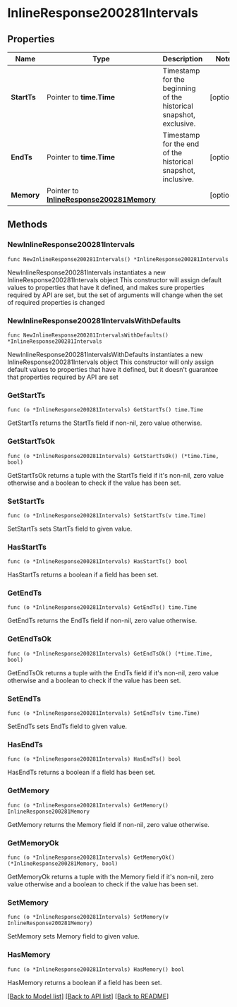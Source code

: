 # InlineResponse200281Intervals

## Properties

Name | Type | Description | Notes
------------ | ------------- | ------------- | -------------
**StartTs** | Pointer to **time.Time** | Timestamp for the beginning of the historical snapshot, exclusive. | [optional] 
**EndTs** | Pointer to **time.Time** | Timestamp for the end of the historical snapshot, inclusive. | [optional] 
**Memory** | Pointer to [**InlineResponse200281Memory**](InlineResponse200281Memory.md) |  | [optional] 

## Methods

### NewInlineResponse200281Intervals

`func NewInlineResponse200281Intervals() *InlineResponse200281Intervals`

NewInlineResponse200281Intervals instantiates a new InlineResponse200281Intervals object
This constructor will assign default values to properties that have it defined,
and makes sure properties required by API are set, but the set of arguments
will change when the set of required properties is changed

### NewInlineResponse200281IntervalsWithDefaults

`func NewInlineResponse200281IntervalsWithDefaults() *InlineResponse200281Intervals`

NewInlineResponse200281IntervalsWithDefaults instantiates a new InlineResponse200281Intervals object
This constructor will only assign default values to properties that have it defined,
but it doesn't guarantee that properties required by API are set

### GetStartTs

`func (o *InlineResponse200281Intervals) GetStartTs() time.Time`

GetStartTs returns the StartTs field if non-nil, zero value otherwise.

### GetStartTsOk

`func (o *InlineResponse200281Intervals) GetStartTsOk() (*time.Time, bool)`

GetStartTsOk returns a tuple with the StartTs field if it's non-nil, zero value otherwise
and a boolean to check if the value has been set.

### SetStartTs

`func (o *InlineResponse200281Intervals) SetStartTs(v time.Time)`

SetStartTs sets StartTs field to given value.

### HasStartTs

`func (o *InlineResponse200281Intervals) HasStartTs() bool`

HasStartTs returns a boolean if a field has been set.

### GetEndTs

`func (o *InlineResponse200281Intervals) GetEndTs() time.Time`

GetEndTs returns the EndTs field if non-nil, zero value otherwise.

### GetEndTsOk

`func (o *InlineResponse200281Intervals) GetEndTsOk() (*time.Time, bool)`

GetEndTsOk returns a tuple with the EndTs field if it's non-nil, zero value otherwise
and a boolean to check if the value has been set.

### SetEndTs

`func (o *InlineResponse200281Intervals) SetEndTs(v time.Time)`

SetEndTs sets EndTs field to given value.

### HasEndTs

`func (o *InlineResponse200281Intervals) HasEndTs() bool`

HasEndTs returns a boolean if a field has been set.

### GetMemory

`func (o *InlineResponse200281Intervals) GetMemory() InlineResponse200281Memory`

GetMemory returns the Memory field if non-nil, zero value otherwise.

### GetMemoryOk

`func (o *InlineResponse200281Intervals) GetMemoryOk() (*InlineResponse200281Memory, bool)`

GetMemoryOk returns a tuple with the Memory field if it's non-nil, zero value otherwise
and a boolean to check if the value has been set.

### SetMemory

`func (o *InlineResponse200281Intervals) SetMemory(v InlineResponse200281Memory)`

SetMemory sets Memory field to given value.

### HasMemory

`func (o *InlineResponse200281Intervals) HasMemory() bool`

HasMemory returns a boolean if a field has been set.


[[Back to Model list]](../README.md#documentation-for-models) [[Back to API list]](../README.md#documentation-for-api-endpoints) [[Back to README]](../README.md)


